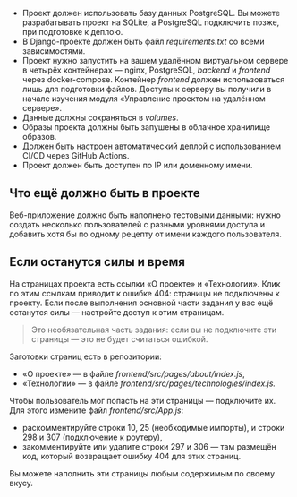 - Проект должен использовать базу данных PostgreSQL. Вы можете разрабатывать проект на SQLite, а PostgreSQL подключить позже, при подготовке к деплою.
- В Django-проекте должен быть файл _requirements.txt_ со всеми зависимостями.
- Проект нужно запустить на вашем удалённом виртуальном сервере в четырёх контейнерах — nginx, PostgreSQL, _backend_ и _frontend_ через docker-compose. Контейнер _frontend_ должен использоваться лишь для подготовки файлов. Доступы к серверу вы получили в начале изучения модуля «Управление проектом на удалённом сервере».
- Данные должны сохраняться в _volumes_.
- Образы проекта должны быть запушены в облачное хранилище образов.
- Должен быть настроен автоматический деплой с использованием CI/CD через GitHub Actions.
- Проект должен быть доступен по IP или доменному имени.

## Что ещё должно быть в проекте

Веб-приложение должно быть наполнено тестовыми данными: нужно создать несколько пользователей с разными уровнями доступа и добавить хотя бы по одному рецепту от имени каждого пользователя.

## Если останутся силы и время

На страницах проекта есть ссылки «О проекте» и «Технологии». Клик по этим ссылкам приводит к ошибке 404: страницы не подключены к проекту. Если после выполнения основной части задания у вас ещё останутся силы — настройте доступ к этим страницам.

>Это необязательная часть задания: если вы не подключите эти страницы — это не будет считаться ошибкой.

Заготовки страниц есть в репозитории:

- «О проекте» — в файле _frontend/src/pages/about/index.js_,
- «Технологии» — в файле _frontend/src/pages/technologies/index.js._

Чтобы пользователь мог попасть на эти страницы — подключите их. Для этого измените файл _frontend/src/App.js_:

- раскомментируйте строки 10, 25 (необходимые импорты), и строки 298 и 307 (подключение к роутеру),
- закомментируйте или удалите строки 297 и 306 — там размещён код, который возвращает ошибку 404 для этих страниц.

Вы можете наполнить эти страницы любым содержимым по своему вкусу.